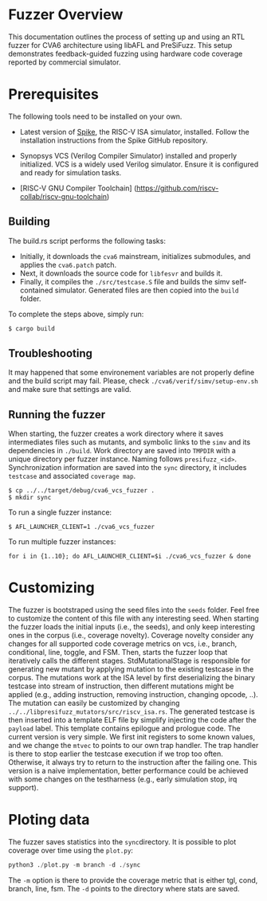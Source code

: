 # Fuzzer Overview

This documentation outlines the process of setting up and using an RTL fuzzer for CVA6 architecture using libAFL and PreSiFuzz. 
This setup demonstrates feedback-guided fuzzing using hardware code coverage reported by commercial simulator.

# Prerequisites

The following tools need to be installed on your own.

* Latest version of [Spike](https://github.com/riscv-software-src/riscv-isa-sim), the RISC-V ISA simulator, installed. 
Follow the installation instructions from the Spike GitHub repository.

* Synopsys VCS (Verilog Compiler Simulator) installed and properly initialized. VCS is a widely used Verilog simulator.
 Ensure it is configured and ready for simulation tasks.

* [RISC-V GNU Compiler Toolchain] (https://github.com/riscv-collab/riscv-gnu-toolchain)

## Building

The build.rs script performs the following tasks:

* Initially, it downloads the `cva6` mainstream, initializes submodules, and applies the `cva6.patch` patch.
* Next, it downloads the source code for `libfesvr` and builds it.
* Finally, it compiles the `./src/testcase.S` file and builds the simv self-contained simulator. Generated files are then copied into the `build` folder.

To complete the steps above, simply run:
```sh
$ cargo build
```
## Troubleshooting

It may happened that some environement variables are not properly define and the build script may fail.
Please, check `./cva6/verif/simv/setup-env.sh` and make sure that settings are valid.

## Running the fuzzer

When starting, the fuzzer creates a work directory where it saves intermediates files such as mutants, and symbolic links to the `simv` and its dependencies in `./build`.
Work directory are saved into `TMPDIR` with a unique directory per fuzzer instance. Naming follows `presifuzz_<id>`.
Synchronization information are saved into the `sync` directory, it includes `testcase` and associated `coverage map`.

```
$ cp ../../target/debug/cva6_vcs_fuzzer .
$ mkdir sync
```

To run a single fuzzer instance:
```
$ AFL_LAUNCHER_CLIENT=1 ./cva6_vcs_fuzzer
```

To run multiple fuzzer instances:
```
for i in {1..10}; do AFL_LAUNCHER_CLIENT=$i ./cva6_vcs_fuzzer & done
```

# Customizing

The fuzzer is bootstraped using the seed files into the `seeds` folder. Feel free to customize the content of this file with any interesting seed.
When starting the fuzzer loads the initial inputs (i.e., the seeds), and only keep interesting ones in the corpus (i.e., coverage novelty).
Coverage novelty consider any changes for all supported code coverage metrics on vcs, i.e., branch, conditional, line, toggle, and FSM.
Then, starts the fuzzer loop that iteratively calls the different stages. 
StdMutationalStage is responsible for generating new mutant by applying mutation to the existing testcase in the corpus. 
The mutations work at the ISA level by first deserializing the binary testcase into stream of instruction, then different mutations might be applied (e.g., adding instruction, removing instruction, changing opcode, ..). 
The mutation can easily be customized by changing `../../libpresifuzz_mutators/src/riscv_isa.rs`. 
The generated testcase is then inserted into a template ELF file by simplify injecting the code after the `payload` label. 
This template contains epilogue and prologue code. 
The current version is very simple. We first init registers to some known values, and we change the `mtvec` to points to our own trap handler.
The trap handler is there to stop earlier the testcase execution if we trop too often. Otherwise, it always try to return to the instruction after the failing one.
This version is a naive implementation, better performance could be achieved with some changes on the testharness (e.g., early simulation stop, irq support).


# Ploting data

The fuzzer saves statistics into the `sync`directory.
It is possible to plot coverage over time using the `plot.py`:

```python
python3 ./plot.py -m branch -d ./sync
```

The `-m` option is there to provide the coverage metric that is either tgl, cond, branch, line, fsm.
The `-d` points to the directory where stats are saved.